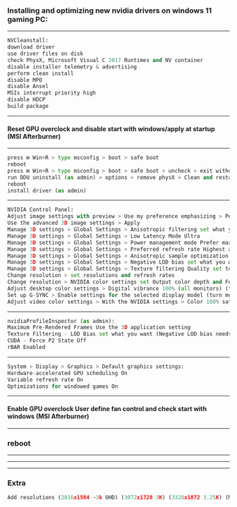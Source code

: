 ### Installing and optimizing new nvidia drivers on windows 11 gaming PC:

---

```python
NVCleanstall:
download driver
use driver files on disk
check PhysX, Microsoft Visual C 2017 Runtimes and NV container
disable installer telemetry & advertising
perform clean install
disable MPO
disable Ansel
MSIs interrupt priority high
disable HDCP
build package
```

---

#### Reset GPU overclock and disable start with windows/apply at startup (MSI Afterburner)

---

```python
press ⊞ Win+R > type msconfig > boot > safe boot
reboot
press ⊞ Win+R > type msconfig > boot > safe boot > uncheck > exit without restarting
run DDU uninstall (as admin) > options > remove physX > Clean and restart
reboot
install driver (as admin)
```

---

```python
NVIDIA Control Panel:
Adjust image settings with preview > Use my preference emphasizing > Performance > Apply
Use the advanced 3D image settings > Apply
Manage 3D settings > Global Settings > Anisotropic filtering set what you want
Manage 3D settings > Global Settings > Low Latency Mode Ultra
Manage 3D settings > Global Settings > Power management mode Prefer maximum performance
Manage 3D settings > Global Settings > Preferred refresh rate Highest available
Manage 3D settings > Global Settings > Anisotropic sample optimization On
Manage 3D settings > Global Settings > Negative LOD bias set what you want
Manage 3D settings > Global Settings > Texture filtering Quality set to High performance
Change resolution > set resolutions and refresh rates
Change resolution > NVIDIA color settings set Output color depth and Full dynamic range (all monitors)
Adjust desktop color settings > Digital vibrance 100% (all monitors) (this can reset after changing settings so make sure you check it)
Set up G-SYNC > Enable settings for the selected display model (turn monitor off and on for windows to figure it out)
Adjust video color settings > With the NVIDIA settings > Color 100% saturation > Advanced Full dynamic range (all monitors)
```

---

```python
nvidiaProfileInspector (as admin):
Maximum Pre-Rendered Frames Use the 3D application setting
Texture Filtering - LOD Bias set what you want (Negative LOD bias needs to be set to Allow)
CUDA - Force P2 State Off
rBAR Enabled
```

---

```python
System > Display > Graphics > Default graphics settings:
Hardware-accelerated GPU scheduling On
Variable refresh rate On
Optimizations for windowed games On
```

---

#### Enable GPU overclock User define fan control and check start with windows (MSI Afterburner)

---

### reboot

---
---
---

### Extra

```python
Add resolutions (2816x1584 ~3k UHD) (3072x1728 3K) (3328x1872 3.25K) (My monitor lets me change to DP 1.2 and that unlocks Customize... button and i change back to DP 1.4)
```
